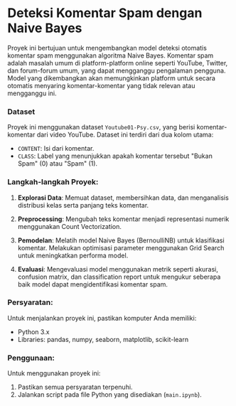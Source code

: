 # Deteksi Komentar Spam dengan Naive Bayes

Proyek ini bertujuan untuk mengembangkan model deteksi otomatis komentar spam menggunakan algoritma Naive Bayes. Komentar spam adalah masalah umum di platform-platform online seperti YouTube, Twitter, dan forum-forum umum, yang dapat mengganggu pengalaman pengguna. Model yang dikembangkan akan memungkinkan platform untuk secara otomatis menyaring komentar-komentar yang tidak relevan atau mengganggu ini.


### Dataset

Proyek ini menggunakan dataset `Youtube01-Psy.csv`, yang berisi komentar-komentar dari video YouTube. Dataset ini terdiri dari dua kolom utama:
- `CONTENT`: Isi dari komentar.
- `CLASS`: Label yang menunjukkan apakah komentar tersebut "Bukan Spam" (0) atau "Spam" (1).


### Langkah-langkah Proyek:

1. **Explorasi Data**: 
Memuat dataset, membersihkan data, dan menganalisis distribusi kelas serta panjang teks komentar.
   
2. **Preprocessing**: 
Mengubah teks komentar menjadi representasi numerik menggunakan Count Vectorization.

3. **Pemodelan**: 
Melatih model Naive Bayes (BernoulliNB) untuk klasifikasi komentar. Melakukan optimisasi parameter menggunakan Grid Search untuk meningkatkan performa model.

4. **Evaluasi**: 
Mengevaluasi model menggunakan metrik seperti akurasi, confusion matrix, dan classification report untuk mengukur seberapa baik model dapat mengidentifikasi komentar spam.


### Persyaratan:

Untuk menjalankan proyek ini, pastikan komputer Anda memiliki:
- Python 3.x
- Libraries: pandas, numpy, seaborn, matplotlib, scikit-learn


### Penggunaan:

Untuk menggunakan proyek ini:
1. Pastikan semua persyaratan terpenuhi.
2. Jalankan script pada file Python yang disediakan (`main.ipynb`).
